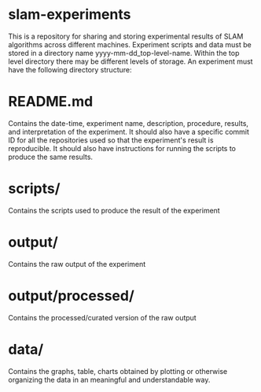# slam-experiments

This is a repository for sharing and storing experimental results of SLAM algorithms across different machines. Experiment scripts and data must be stored in a directory name yyyy-mm-dd\_top-level-name. Within the top level directory there may be different levels of storage. An experiment must have the following directory structure: 

README.md
=========

Contains the date-time, experiment name, description, procedure, results, and interpretation of the experiment. It should also have a specific commit ID for all the repositories used so that the experiment's result is reproducible. It should also have instructions for running the scripts to produce the same results.

scripts/
========

Contains the scripts used to produce the result of the experiment 

output/
=======

Contains the raw output of the experiment

output/processed/
=================

Contains the processed/curated version of the raw output

data/
=======

Contains the graphs, table, charts obtained by plotting or otherwise organizing the data in an meaningful and understandable way.
